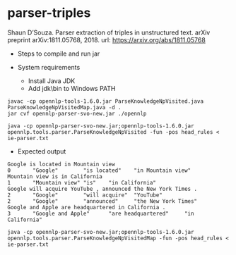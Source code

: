 # parser-triples

Shaun D’Souza. Parser extraction of triples in unstructured text. arXiv preprint arXiv:1811.05768, 2018. url: https://arxiv.org/abs/1811.05768

* Steps to compile and run jar

* System requirements
	* Install Java JDK
	* Add jdk\bin to Windows PATH
```
javac -cp opennlp-tools-1.6.0.jar ParseKnowledgeNpVisited.java ParseKnowledgeNpVisitedMap.java -d .
jar cvf opennlp-parser-svo-new.jar ./opennlp

java -cp opennlp-parser-svo-new.jar;opennlp-tools-1.6.0.jar opennlp.tools.parser.ParseKnowledgeNpVisited -fun -pos head_rules < ie-parser.txt
```

* Expected output

```
Google is located in Mountain view
0       "Google"        "is located"    "in Mountain view"
Mountain view is in California
1       "Mountain view" "is"    "in California"
Google will acquire YouTube , announced the New York Times .
2       "Google"        "will acquire"  "YouTube"
2       "Google"        "announced"     "the New York Times"
Google and Apple are headquartered in California .
3       "Google and Apple"      "are headquartered"     "in California"

java -cp opennlp-parser-svo-new.jar;opennlp-tools-1.6.0.jar opennlp.tools.parser.ParseKnowledgeNpVisitedMap -fun -pos head_rules < ie-parser.txt
```

